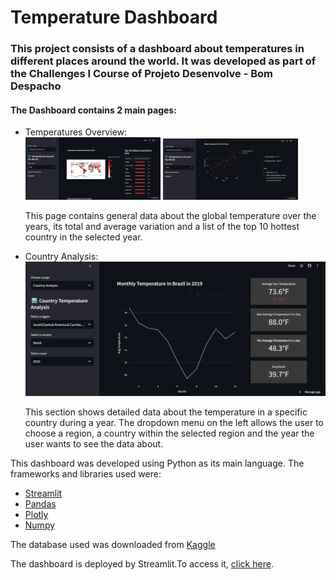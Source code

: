 # Temperature Dashboard

<body>
  <h3>This project consists of a dashboard about temperatures in different places around the world. It was developed as part of the Challenges I Course of Projeto Desenvolve - Bom Despacho </h3>
  <h4>The Dashboard contains 2 main pages:</h4>
  <ul>
    <li>Temperatures Overview:</li>
    <img src = 'prints/print_1.png' style="display: inline-block;width: 45%;">
    <img src = 'prints/print_3.png' style="display: inline-block; width:45%">
    <p>This page contains general data about the global temperature over the years, its total and average variation and a list of the top 10 hottest country in the selected year. </p>
    <li>
      Country Analysis:
    </li>
    <img src='prints/print_2.png'>
    <p>This section shows detailed data about the temperature in a specific country during a year. The dropdown menu on the left allows the user to choose a region, a country within the selected region and the year the user wants to see the data about.</p>
  </ul>
  <div>
    This dashboard was developed using Python as its main language. The frameworks and libraries used were:
    <ul>
      <li><a href= 'https://streamlit.io/' target="_blank">Streamlit</a></li>
      <li><a href= 'https://pandas.pydata.org/'>Pandas</a></li>
      <li><a href= 'https://plotly.com/'>Plotly</a></li>
      <li><a href= 'https://numpy.org/'>Numpy</a></li>
    </ul>
  </div>
  <div>
    <p>The database used was downloaded from <a href= 'https://www.kaggle.com/datasets/sudalairajkumar/daily-temperature-of-major-cities'>Kaggle</a></p>
    <p>The dashboard is deployed by Streamlit.To access it, <a href='https://temperaturedashboard.streamlit.app/'>click here</a>.</p>
  </div>
</body>
